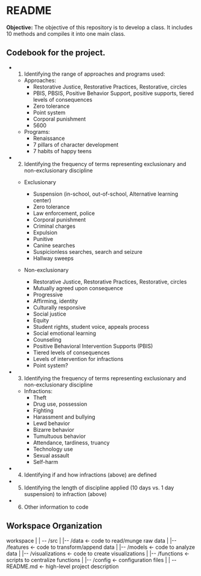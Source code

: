 # README 

**Objective:** The objective of this repository is to develop a class. It includes 10 methods and compiles it into one main class.

## Codebook for the project.
- 1. Identifying the range of approaches and programs used:
  - Approaches:
    - Restorative Justice, Restorative Practices, Restorative, circles 
    - PBIS, PBSIS, Positive Behavior Support, positive supports, tiered levels of consequences
    - Zero tolerance
    - Point system
    - Corporal punishment
    - 5600
  - Programs:
    - Renaissance 
    - 7 pillars of character development
    - 7 habits of happy teens

- 2. Identifying the frequency of terms representing exclusionary and non-exclusionary discipline
  - Exclusionary
    - Suspension (in-school, out-of-school, Alternative learning center)
    - Zero tolerance
    - Law enforcement, police 
    - Corporal punishment
    - Criminal charges
    - Expulsion
    - Punitive
    - Canine searches
    - Suspicionless searches, search and seizure  
    - Hallway sweeps

  - Non-exclusionary
    - Restorative Justice, Restorative Practices, Restorative, circles
    - Mutually agreed upon consequence
    - Progressive 
    - Affirming, identity 
    - Culturally responsive
    - Social justice
    - Equity
    - Student rights, student voice, appeals process
    - Social emotional learning
    - Counseling 
    - Positive Behavioral Intervention Supports (PBIS)
    - Tiered levels of consequences
    - Levels of intervention for infractions
    - Point system?

- 3. Identifying the frequency of terms representing exclusionary and non-exclusionary discipline
  - Infractions:
    - Theft
    - Drug use, possession
    - Fighting
    - Harassment and bullying
    - Lewd behavior
    - Bizarre behavior
    - Tumultuous behavior 
    - Attendance, tardiness, truancy 
    - Technology use 
    - Sexual assault 
    - Self-harm

- 4. Identifying if and how infractions (above) are defined 

- 5. Identifying the length of discipline applied (10 days vs. 1 day suspension) to infraction (above)

- 6. Other information to code

## Workspace Organization

workspace|| -- /src| |-- /data <- code to read/munge raw data| |-- /features <- code to transform/append data| |-- /models <- code to analyze data| |-- /visualizations <- code to create visualizations| |-- /functions <- scripts to centralize functions| |-- /config <- configuration files|| -- README.md <- high-level project description




